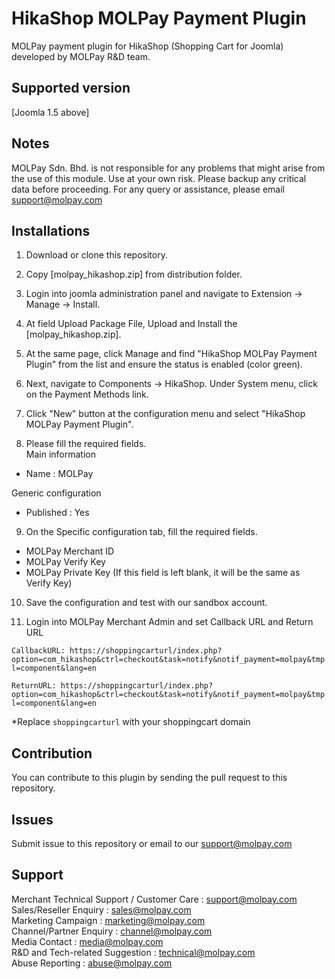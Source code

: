 HikaShop MOLPay Payment Plugin
=====================

MOLPay payment plugin for HikaShop (Shopping Cart for Joomla) developed by MOLPay R&D team.


Supported version
-----------------
[Joomla 1.5 above]

Notes
-----

MOLPay Sdn. Bhd. is not responsible for any problems that might arise from the use of this module. 
Use at your own risk. Please backup any critical data before proceeding. For any query or 
assistance, please email support@molpay.com 


Installations
-------------

1. Download or clone this repository.

2. Copy [molpay_hikashop.zip] from distribution folder.

3. Login into joomla administration panel and navigate to Extension -> Manage -> Install.

4. At field Upload Package File, Upload and Install the [molpay_hikashop.zip].

5. At the same page, click Manage and find "HikaShop MOLPay Payment Plugin" from the list and ensure the status is enabled (color green).

6. Next, navigate to Components -> HikaShop. Under System menu, click on the Payment Methods link.

7. Click "New" button at the configuration menu and select "HikaShop MOLPay Payment Plugin".

8. Please fill the required fields.  
  Main information
  - Name : MOLPay

  Generic configuration
  - Published : Yes
  
9. On the Specific configuration tab, fill the required fields.
  - MOLPay Merchant ID
  - MOLPay Verify Key
  - MOLPay Private Key (If this field is left blank, it will be the same as Verify Key)

10. Save the configuration and test with our sandbox account.

11. Login into MOLPay Merchant Admin and set Callback URL and Return URL

  ``CallbackURL: https://shoppingcarturl/index.php?option=com_hikashop&ctrl=checkout&task=notify&notif_payment=molpay&tmpl=component&lang=en`` 
  
  ``ReturnURL: https://shoppingcarturl/index.php?option=com_hikashop&ctrl=checkout&task=notify&notif_payment=molpay&tmpl=component&lang=en`` 
  
*Replace `shoppingcarturl` with your shoppingcart domain 

Contribution
------------

You can contribute to this plugin by sending the pull request to this repository.


Issues
------------

Submit issue to this repository or email to our support@molpay.com


Support
-------

Merchant Technical Support / Customer Care : support@molpay.com <br>
Sales/Reseller Enquiry : sales@molpay.com <br>
Marketing Campaign : marketing@molpay.com <br>
Channel/Partner Enquiry : channel@molpay.com <br>
Media Contact : media@molpay.com <br>
R&D and Tech-related Suggestion : technical@molpay.com <br>
Abuse Reporting : abuse@molpay.com
